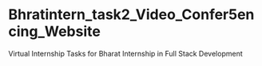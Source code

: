 # Bhratintern_task2_Video_Confer5encing_Website
Virtual Internship Tasks for Bharat Internship in Full Stack Development
